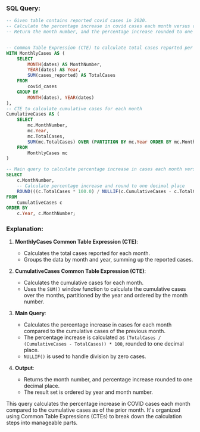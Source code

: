 

### SQL Query:

```sql
-- Given table contains reported covid cases in 2020. 
-- Calculate the percentage increase in covid cases each month versus cumulative cases as of the prior month.
-- Return the month number, and the percentage increase rounded to one decimal. Order the result by the month.


-- Common Table Expression (CTE) to calculate total cases reported per month
WITH MonthlyCases AS (
    SELECT 
        MONTH(dates) AS MonthNumber,
        YEAR(dates) AS Year,
        SUM(cases_reported) AS TotalCases
    FROM 
        covid_cases
    GROUP BY 
        MONTH(dates), YEAR(dates)
),
-- CTE to calculate cumulative cases for each month
CumulativeCases AS (
    SELECT 
        mc.MonthNumber,
        mc.Year,
        mc.TotalCases,
        SUM(mc.TotalCases) OVER (PARTITION BY mc.Year ORDER BY mc.MonthNumber) AS CumulativeCases
    FROM 
        MonthlyCases mc
)

-- Main query to calculate percentage increase in cases each month versus cumulative cases as of the prior month
SELECT 
    c.MonthNumber,
    -- Calculate percentage increase and round to one decimal place
    ROUND(((c.TotalCases * 100.0) / NULLIF(c.CumulativeCases - c.TotalCases, 0)), 1) AS PercentageIncrease
FROM 
    CumulativeCases c
ORDER BY 
    c.Year, c.MonthNumber;
```

### Explanation:

1. **MonthlyCases Common Table Expression (CTE)**:
   - Calculates the total cases reported for each month.
   - Groups the data by month and year, summing up the reported cases.

2. **CumulativeCases Common Table Expression (CTE)**:
   - Calculates the cumulative cases for each month.
   - Uses the `SUM()` window function to calculate the cumulative cases over the months, partitioned by the year and ordered by the month number.

3. **Main Query**:
   - Calculates the percentage increase in cases for each month compared to the cumulative cases of the previous month.
   - The percentage increase is calculated as `(TotalCases / (CumulativeCases - TotalCases)) * 100`, rounded to one decimal place.
   - `NULLIF()` is used to handle division by zero cases.

4. **Output**:
   - Returns the month number, and percentage increase rounded to one decimal place.
   - The result set is ordered by year and month number.

This query calculates the percentage increase in COVID cases each month compared to the cumulative cases as of the prior month. It's organized using Common Table Expressions (CTEs) to break down the calculation steps into manageable parts.
